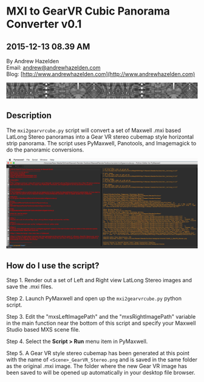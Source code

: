 # MXI to GearVR Cubic Panorama Converter v0.1 #
2015-12-13 08.39 AM
----
By Andrew Hazelden  
Email: [andrew@andrewhazelden.com](mailto:andrew@andrewhazelden.com)  
Blog: [http://www.andrewhazelden.com](http://www.andrewhazelden.com)  

![GearVR Cubic Panorama](images/cubex_gearvr_stereo.jpg)

## Description ##
The `mxi2gearvrcube.py` script will convert a set of Maxwell .mxi based LatLong Stereo panoramas into a Gear VR stereo cubemap style horizontal strip panorama. The script uses PyMaxwell, Panotools, and Imagemagick to do the panoramic conversions.

![MXI to GearVR Cubic Panorama Converter Screenshot](images/mxi2gearvrcube.png)

## How do I use the script? ##

Step 1. Render out a set of Left and Right view LatLong Stereo images and save the .mxi files.

Step 2. Launch PyMaxwell and open up the `mxi2gearvrcube.py` python script.

Step 3. Edit the "mxsLeftImagePath" and the "mxsRightImagePath" variable in the main function near the bottom of this script and specify your Maxwell Studio based MXS scene file.

Step 4. Select the **Script > Run** menu item in PyMaxwell.

Step 5. A Gear VR style stereo cubemap has been generated at this point with the name of `<Scene>_GearVR_Stereo.png` and is saved in the same folder as the original .mxi image. The folder where the new Gear VR image has been saved to will be opened up automatically in your desktop file browser.
